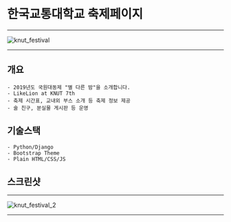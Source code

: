 # 한국교통대학교 축제페이지

***

![knut_festival](https://user-images.githubusercontent.com/22811639/64707291-c214ee00-d4ed-11e9-81bf-b86cb81715a3.jpg)

***

## 개요
    - 2019년도 국원대동제 "별 다른 밤"을 소개합니다.
    - LikeLion at KNUT 7th
    - 축제 시간표, 교내외 부스 소개 등 축제 정보 제공
    - 술 친구, 분실물 게시판 등 운영

## 기술스택
    - Python/Django
    - Bootstrap Theme
    - Plain HTML/CSS/JS
    
## 스크린샷

***

![knut_festival_2](https://user-images.githubusercontent.com/22811639/64709631-90058b00-d4f1-11e9-8e77-bc11777a33fc.jpg)

***
